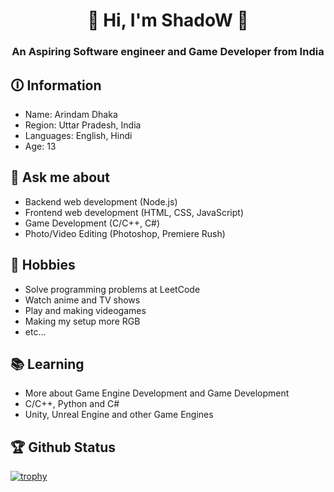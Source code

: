 <h1 align="center">👋 Hi, I'm ShadoW 👋</h1>
<h3 align="center">An Aspiring Software engineer and Game Developer from India</h3>

## 🛈 Information
- Name: Arindam Dhaka
- Region: Uttar Pradesh, India
- Languages: English, Hindi
- Age: 13

## 💬 Ask me about
- Backend web development (Node.js)
- Frontend web development (HTML, CSS, JavaScript)
- Game Development (C/C++, C#)
- Photo/Video Editing (Photoshop, Premiere Rush)

## 📅 Hobbies
- Solve programming problems at LeetCode
- Watch anime and TV shows
- Play and making videogames
- Making my setup more RGB
- etc...

## 📚 Learning
- More about Game Engine Development and Game Development
- C/C++, Python and C#
- Unity, Unreal Engine and other Game Engines

## 🏆 Github Status
[![trophy](https://github-profile-trophy.vercel.app/?username=shadowgamerfromyt&theme=onedark)](https://github.com/ryo-ma/github-profile-trophy)
